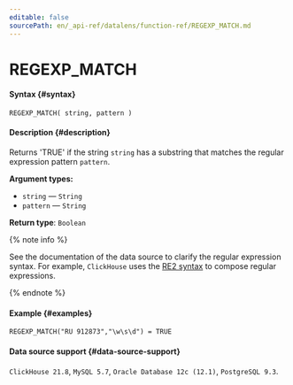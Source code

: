 ```yaml
---
editable: false
sourcePath: en/_api-ref/datalens/function-ref/REGEXP_MATCH.md
---
```


# REGEXP_MATCH



#### Syntax {#syntax}


```
REGEXP_MATCH( string, pattern )
```

#### Description {#description}
Returns 'TRUE' if the string `string` has a substring that matches the regular expression pattern `pattern`.

**Argument types:**
- `string` — `String`
- `pattern` — `String`


**Return type**: `Boolean`

{% note info %}

See the documentation of the data source to clarify the regular expression syntax. For example, `ClickHouse` uses the [RE2 syntax](https://github.com/google/re2/wiki/Syntax) to compose regular expressions.

{% endnote %}


#### Example {#examples}

```
REGEXP_MATCH("RU 912873","\w\s\d") = TRUE
```


#### Data source support {#data-source-support}

`ClickHouse 21.8`, `MySQL 5.7`, `Oracle Database 12c (12.1)`, `PostgreSQL 9.3`.
